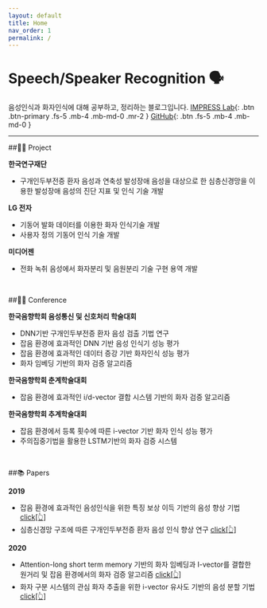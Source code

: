 ```yaml
---
layout: default
title: Home
nav_order: 1
permalink: /
---
```


# Speech/Speaker Recognition 🗣

음성인식과 화자인식에 대해 공부하고, 정리하는 블로그입니다.
[IMPRESS Lab](http://impress.inu.ac.kr/){: .btn .btn-primary .fs-5 .mb-4 .mb-md-0 .mr-2 } [GitHub](https://github.com/arabae/arabae.github.io){: .btn .fs-5 .mb-4 .mb-md-0 }

---

##👩‍💻 Project

**한국연구재단**

- 구개인두부전증 환자 음성과 연축성 발성장애 음성을 대상으로 한 심층신경망을 이용한 발성장애 음성의 진단 지표 및 인식 기술 개발

**LG 전자**

- 기동어 발화 데이터를 이용한 화자 인식기술 개발
- 사용자 정의 기동어 인식 기술 개발

**미디어젠**

- 전화 녹취 음성에서 화자분리 및 음원분리 기술 구현 용역 개발


<br/>


##👩‍🏫 Conference

**한국음향학회 음성통신 및 신호처리 학술대회**

- DNN기반 구개인두부전증 환자 음성 검출 기법 연구
- 잡음 환경에 효과적인 DNN 기반 음성 인식기 성능 평가
- 잡음 환경에 효과적인 데이터 증강 기반 화자인식 성능 평가
- 화자 임베딩 기반의 화자 검증 알고리즘

**한국음향학회 춘계학술대회**

- 잡음 환경에 효과적인 i/d-vector 결합 시스템 기반의 화자 검증 알고리즘

**한국음향학회 추계학술대회**

- 잡음 환경에서 등록 횟수에 따른 i-vector 기반 화자 인식 성능 평가
- 주의집중기법을 활용한 LSTM기반의 화자 검증 시스템


<br/>


##📚 Papers

**2019**

- 잡음 환경에 효과적인 음성인식을 위한 특징 보상 이득 기반의 음성 향상 기법 [click[👆]](http://www.jask.or.kr/articles/xml/LPLB/)
- 심층신경망 구조에 따른 구개인두부전증 환자 음성 인식 향상 연구 [click[👆]](http://www.jask.or.kr/articles/xml/zWwq/)

**2020**

- Attention-long short term memory 기반의 화자 임베딩과 I-vector를 결합한 원거리 및 잡음 환경에서의 화자 검증 알고리즘 [click[👆]](http://www.jask.or.kr/articles/xml/BD7j/)
- 화자 구분 시스템의 관심 화자 추출을 위한 i-vector 유사도 기반의 음성 분할 기법 [click[👆]](http://www.jask.or.kr/articles/xml/GkPm/)

